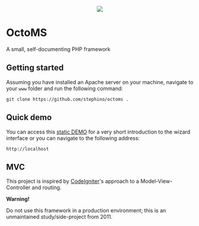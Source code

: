 <p align="center">
    <a href="https://stephino.github.io/octoms/">
        <img src="https://repository-images.githubusercontent.com/385881254/ca37305d-1281-4ce4-8b20-2a9d2d3c16c4"/>
    </a>
</p>

# OctoMS

A small, self-documenting PHP framework

## Getting started

Assuming you have installed an Apache server on your machine, navigate to your `www` folder and run the following command:

```
git clone https://github.com/stephino/octoms .
```

## Quick demo

You can access this [static DEMO](https://stephino.github.io/octoms/) for a very short introduction to the wizard interface or
you can navigate to the following address:

```
http://localhost
```

## MVC

This project is inspired by [CodeIgniter](https://codeigniter.com)'s approach to a Model-View-Controller and routing.

**Warning!**

Do not use this framework in a production environment; this is an unmaintained study/side-project from 2011.
